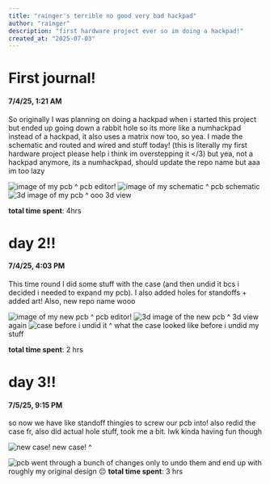 ```yaml
---
title: "rainger's terrible no good very bad hackpad"
author: "rainger"
description: "first hardware project ever so im doing a hackpad!"
created_at: "2025-07-03"
---
```


# First journal!
#### 7/4/25, 1:21 AM
So originally I was planning on doing a hackpad when i started this project but ended up going down a rabbit hole so its more like a numhackpad instead of a hackpad, it also uses a matrix now too, so yea. I made the schematic and routed and wired and stuff today! (this is literally my first hardware project please help i think im overstepping it </3)
but yea, not a hackpad anymore, its a numhackpad, should update the repo name but aaa im too lazy

![image of my pcb](<images/Screenshot 2025-07-04 at 1.23.08 AM.png>)
^ pcb editor!
![image of my schematic](<images/Screenshot 2025-07-04 at 1.23.35 AM.png>)
^ pcb schematic
![3d image of my pcb](<images/Screenshot 2025-07-04 at 1.24.19 AM.png>)
^ ooo 3d view

**total time spent**: 4hrs

# day 2!!

#### 7/4/25, 4:03 PM
This time round I did some stuff with the case (and then undid it bcs i decided i needed to expand my pcb). I also added holes for standoffs + added art!
Also, new repo name wooo

![image of my new pcb](<images/Screenshot 2025-07-04 at 4.04.46 PM.png>)
^ pcb editor!
![3d image of the new pcb](<images/Screenshot 2025-07-04 at 4.06.03 PM.png>)
^ 3d view again
![case before i undid it](<images/Screenshot 2025-07-04 at 4.07.48 PM.png>)
^ what the case looked like before i undid my stuff

**total time spent**: 2 hrs

# day 3!!

#### 7/5/25, 9:15 PM
so now we have like standoff thingies to screw our pcb into! also redid the case fr, also did actual hole stuff, took me a bit. lwk kinda having fun though


![new case!](<images/Screenshot 2025-07-05 at 9.16.04 PM.png>)
new case! ^

![pcb](<images/Screenshot 2025-07-05 at 9.16.43 PM.png>)
went through a bunch of changes only to undo them and end up with roughly my original design 😔
**total time spent**: 3 hrs

